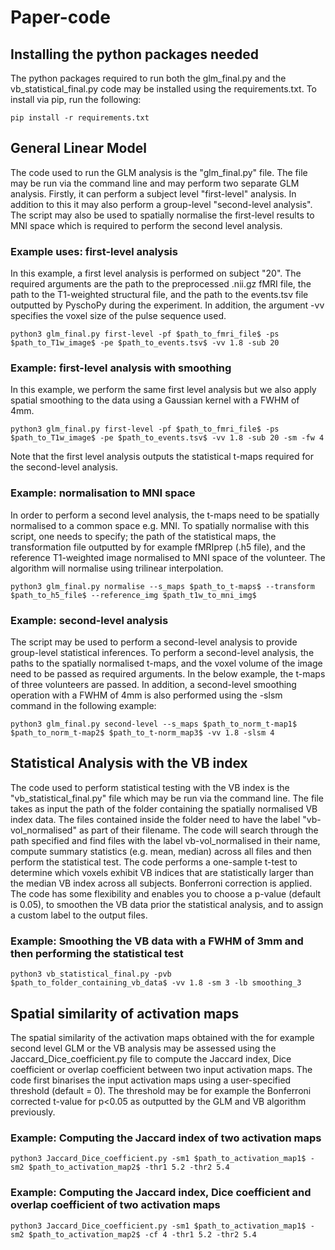 # Paper-code

## Installing the python packages needed
The python packages required to run both the glm_final.py and the vb_statistical_final.py code may be installed using the requirements.txt. To install via pip, run the following:
```
pip install -r requirements.txt
```

## General Linear Model
The code used to run the GLM analysis is the "glm_final.py" file. The file may be run via the command line and may perform two separate GLM analysis. Firstly, it can perform a subject level "first-level" analysis. In addition to this it may also perform a group-level "second-level analysis". The script may also be used to spatially normalise the first-level results to MNI space which is required to perform the second level analysis. 

### Example uses: first-level analysis
In this example, a first level analysis is performed on subject "20". The required arguments are the path to the preprocessed .nii.gz fMRI file, the path to the T1-weighted structural file, and the path to the events.tsv file outputted by PyschoPy during the experiment. In addition, the argument -vv specifies the voxel size of the pulse sequence used.
```
python3 glm_final.py first-level -pf $path_to_fmri_file$ -ps $path_to_T1w_image$ -pe $path_to_events.tsv$ -vv 1.8 -sub 20
```
### Example: first-level analysis with smoothing
In this example, we perform the same first level analysis but we also apply spatial smoothing to the data using a Gaussian kernel with a FWHM of 4mm.
```
python3 glm_final.py first-level -pf $path_to_fmri_file$ -ps $path_to_T1w_image$ -pe $path_to_events.tsv$ -vv 1.8 -sub 20 -sm -fw 4
```
Note that the first level analysis outputs the statistical t-maps required for the second-level analysis.

### Example: normalisation to MNI space
In order to perform a second level analysis, the t-maps need to be spatially normalised to a common space e.g. MNI. To spatially normalise with this script, one needs to specify; the path of the statistical maps, the transformation file outputted by for example fMRIprep (.h5 file), and the reference T1-weighted image normalised to MNI space of the volunteer. The algorithm will normalise using trilinear interpolation.
```
python3 glm_final.py normalise --s_maps $path_to_t-maps$ --transform $path_to_h5_file$ --reference_img $path_t1w_to_mni_img$
```
### Example: second-level analysis
The script may be used to perform a second-level analysis to provide group-level statistical inferences. To perform a second-level analysis, the paths to the spatially normalised t-maps, and the voxel volume of the image need to be passed as required arguments. In the below example, the t-maps of three volunteers are passed. In addition, a second-level smoothing operation with a FWHM of 4mm is also performed using the -slsm command in the following example:
```
python3 glm_final.py second-level --s_maps $path_to_norm_t-map1$ $path_to_norm_t-map2$ $path_to_t-norm_map3$ -vv 1.8 -slsm 4
```

## Statistical Analysis with the VB index
The code used to perform statistical testing with the VB index is the "vb_statistical_final.py" file which may be run via the command line. The file takes as input the path of the folder containing the spatially normalised VB index data. The files contained inside the folder need to have the label "vb-vol_normalised" as part of their filename. The code will search through the path specified and find files with the label vb-vol_normalised in their name, compute summary statistics (e.g. mean, median) across all files and then perform the statistical test. The code performs a one-sample t-test to determine which voxels exhibit VB indices that are statistically larger than the median VB index across all subjects. Bonferroni correction is applied. The code has some flexibility and enables you to choose a p-value (default is 0.05), to smoothen the VB data prior the statistical analysis, and to assign a custom label to the output files.

### Example: Smoothing the VB data with a FWHM of 3mm and then performing the statistical test
```
python3 vb_statistical_final.py -pvb $path_to_folder_containing_vb_data$ -vv 1.8 -sm 3 -lb smoothing_3
```

## Spatial similarity of activation maps
The spatial similarity of the activation maps obtained with the for example second level GLM or the VB analysis may be assessed using the Jaccard_Dice_coefficient.py file to compute the Jaccard index, Dice coefficient or overlap coefficient between two input activation maps. The code first binarises the input activation maps using a user-specified threshold (default = 0). The threshold may be for example the Bonferroni corrected t-value for p<0.05 as outputted by the GLM and VB algorithm previously.

### Example: Computing the Jaccard index of two activation maps
```
python3 Jaccard_Dice_coefficient.py -sm1 $path_to_activation_map1$ -sm2 $path_to_activation_map2$ -thr1 5.2 -thr2 5.4 
```
### Example: Computing the Jaccard index, Dice coefficient and overlap coefficient of two activation maps
```
python3 Jaccard_Dice_coefficient.py -sm1 $path_to_activation_map1$ -sm2 $path_to_activation_map2$ -cf 4 -thr1 5.2 -thr2 5.4 
```
